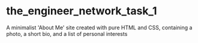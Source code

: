 # the_engineer_network_task_1
A minimalist 'About Me' site created with pure HTML and CSS, containing a photo, a short bio, and a list of personal interests
